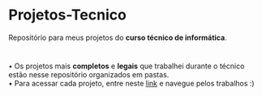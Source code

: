 # Projetos-Tecnico
 Repositório para meus projetos do **curso técnico de informática**.
 #
• Os projetos mais **completos** e **legais** que trabalhei durante o técnico estão nesse repositório organizados em pastas. <br>
• Para acessar cada projeto, entre neste <a href="https://geovannavitoria.github.io/Projetos-Tecnico/" target="_blank">link</a>  e navegue pelos trabalhos :)
